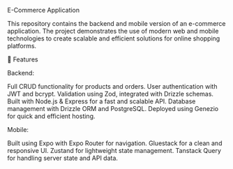 E-Commerce Application

This repository contains the backend and mobile version of an e-commerce application. The project demonstrates the use of modern web and mobile technologies to create scalable and efficient solutions for online shopping platforms.

🚀 Features

Backend:

Full CRUD functionality for products and orders.
User authentication with JWT and bcrypt.
Validation using Zod, integrated with Drizzle schemas.
Built with Node.js & Express for a fast and scalable API.
Database management with Drizzle ORM and PostgreSQL.
Deployed using Genezio for quick and efficient hosting.

Mobile:

Built using Expo with Expo Router for navigation.
Gluestack for a clean and responsive UI.
Zustand for lightweight state management.
Tanstack Query for handling server state and API data.
